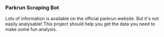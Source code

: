 ### Parkrun Scraping Bot

Lots of information is available on the official parkrun website. But it's not easily analysable! This project should help you get the data you need to make some fun analysis.


